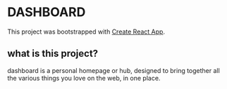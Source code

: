 # DASHBOARD

This project was bootstrapped with [Create React App](https://github.com/facebook/create-react-app).

## what is this project?

dashboard is a personal homepage or hub, designed to bring together all the various things you love on the web, in one place.
